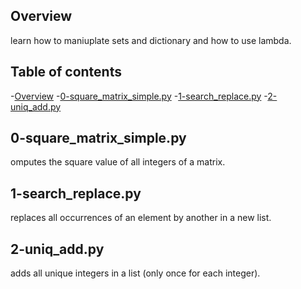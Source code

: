 ## Overview
learn how to maniuplate sets and dictionary and how to use lambda.

## Table of contents
-[Overview](#Overview)
-[0-square_matrix_simple.py](#0-square_matrix_simplepy)
-[1-search_replace.py](#1-search_replacepy)
-[2-uniq_add.py](#2-uniq_addpy)

## 0-square_matrix_simple.py
omputes the square value of all integers of a matrix.

## 1-search_replace.py
replaces all occurrences of an element by another in a new list.

## 2-uniq_add.py
adds all unique integers in a list (only once for each integer).